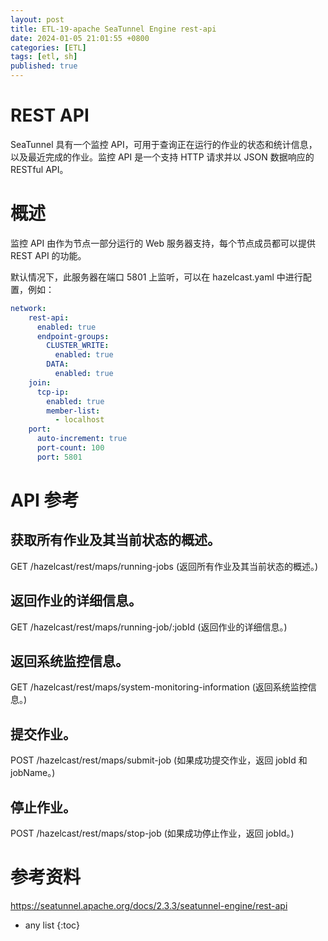 ```yaml
---
layout: post
title: ETL-19-apache SeaTunnel Engine rest-api
date: 2024-01-05 21:01:55 +0800
categories: [ETL]
tags: [etl, sh]
published: true
---
```


# REST API

SeaTunnel 具有一个监控 API，可用于查询正在运行的作业的状态和统计信息，以及最近完成的作业。监控 API 是一个支持 HTTP 请求并以 JSON 数据响应的 RESTful API。

# 概述

监控 API 由作为节点一部分运行的 Web 服务器支持，每个节点成员都可以提供 REST API 的功能。

默认情况下，此服务器在端口 5801 上监听，可以在 hazelcast.yaml 中进行配置，例如：

```yaml
network:
    rest-api:
      enabled: true
      endpoint-groups:
        CLUSTER_WRITE:
          enabled: true
        DATA:
          enabled: true
    join:
      tcp-ip:
        enabled: true
        member-list:
          - localhost
    port:
      auto-increment: true
      port-count: 100
      port: 5801
```

# API 参考

## 获取所有作业及其当前状态的概述。

GET
/hazelcast/rest/maps/running-jobs
(返回所有作业及其当前状态的概述。)

## 返回作业的详细信息。

GET
/hazelcast/rest/maps/running-job/:jobId
(返回作业的详细信息。)

## 返回系统监控信息。

GET
/hazelcast/rest/maps/system-monitoring-information
(返回系统监控信息。)

## 提交作业。

POST
/hazelcast/rest/maps/submit-job
(如果成功提交作业，返回 jobId 和 jobName。)

## 停止作业。

POST
/hazelcast/rest/maps/stop-job
(如果成功停止作业，返回 jobId。)

# 参考资料

https://seatunnel.apache.org/docs/2.3.3/seatunnel-engine/rest-api

* any list
{:toc}
